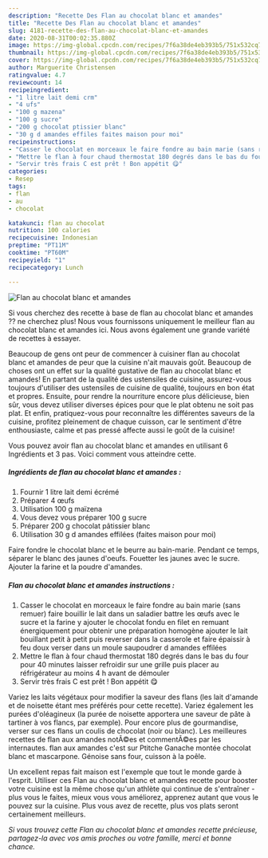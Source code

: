 ```yaml
---
description: "Recette Des Flan au chocolat blanc et amandes"
title: "Recette Des Flan au chocolat blanc et amandes"
slug: 4181-recette-des-flan-au-chocolat-blanc-et-amandes
date: 2020-08-31T00:02:35.880Z
image: https://img-global.cpcdn.com/recipes/7f6a38de4eb393b5/751x532cq70/flan-au-chocolat-blanc-et-amandes-photo-principale-de-la-recette.jpg
thumbnail: https://img-global.cpcdn.com/recipes/7f6a38de4eb393b5/751x532cq70/flan-au-chocolat-blanc-et-amandes-photo-principale-de-la-recette.jpg
cover: https://img-global.cpcdn.com/recipes/7f6a38de4eb393b5/751x532cq70/flan-au-chocolat-blanc-et-amandes-photo-principale-de-la-recette.jpg
author: Marguerite Christensen
ratingvalue: 4.7
reviewcount: 14
recipeingredient:
- "1 litre lait demi crm"
- "4 ufs"
- "100 g mazena"
- "100 g sucre"
- "200 g chocolat ptissier blanc"
- "30 g d amandes effiles faites maison pour moi"
recipeinstructions:
- "Casser le chocolat en morceaux le faire fondre au bain marie (sans remuer) faire bouillir le lait dans un saladier battre les œufs avec le sucre et la farine y ajouter le chocolat fondu en filet en remuant énergiquement pour obtenir une préparation homogène ajouter le lait bouillant petit à petit puis reverser dans la casserole et faire épaissir à feu doux verser dans un moule saupoudrer d amandes effilées"
- "Mettre le flan à four chaud thermostat 180 degrés dans le bas du four pour 40 minutes laisser refroidir sur une grille puis placer au réfrigérateur au moins 4 h avant de démouler"
- "Servir très frais C est prêt ! Bon appétit 😋"
categories:
- Resep
tags:
- flan
- au
- chocolat

katakunci: flan au chocolat 
nutrition: 100 calories
recipecuisine: Indonesian
preptime: "PT11M"
cooktime: "PT60M"
recipeyield: "1"
recipecategory: Lunch

---
```



![Flan au chocolat blanc et amandes](https://img-global.cpcdn.com/recipes/7f6a38de4eb393b5/751x532cq70/flan-au-chocolat-blanc-et-amandes-photo-principale-de-la-recette.jpg)

Si vous cherchez des recette à base de flan au chocolat blanc et amandes ?? ne cherchez plus! Nous vous fournissons uniquement le meilleur flan au chocolat blanc et amandes ici. Nous avons également une grande variété de recettes à essayer.

Beaucoup de gens ont peur de commencer à cuisiner flan au chocolat blanc et amandes de peur que la cuisine n'ait mauvais goût. Beaucoup de choses ont un effet sur la qualité gustative de flan au chocolat blanc et amandes! En partant de la qualité des ustensiles de cuisine, assurez-vous toujours d'utiliser des ustensiles de cuisine de qualité, toujours en bon état et propres. Ensuite, pour rendre la nourriture encore plus délicieuse, bien sûr, vous devez utiliser diverses épices pour que le plat obtenu ne soit pas plat. Et enfin, pratiquez-vous pour reconnaître les différentes saveurs de la cuisine, profitez pleinement de chaque cuisson, car le sentiment d'être enthousiaste, calme et pas pressé affecte aussi le goût de la cuisine!

<!--inarticleads1-->

Vous pouvez avoir flan au chocolat blanc et amandes en utilisant 6 Ingrédients et 3 pas. Voici comment vous atteindre cette.

##### Ingrédients de flan au chocolat blanc et amandes :

1. Fournir 1 litre lait demi écrémé
1. Préparer 4 œufs
1. Utilisation 100 g maïzena
1. Vous devez vous préparer 100 g sucre
1. Préparer 200 g chocolat pâtissier blanc
1. Utilisation 30 g d amandes effilées (faites maison pour moi)


Faire fondre le chocolat blanc et le beurre au bain-marie. Pendant ce temps, séparer le blanc des jaunes d&#39;oeufs. Fouetter les jaunes avec le sucre. Ajouter la farine et la poudre d&#39;amandes. 

<!--inarticleads2-->

##### Flan au chocolat blanc et amandes instructions :

1. Casser le chocolat en morceaux le faire fondre au bain marie (sans remuer) faire bouillir le lait dans un saladier battre les œufs avec le sucre et la farine y ajouter le chocolat fondu en filet en remuant énergiquement pour obtenir une préparation homogène ajouter le lait bouillant petit à petit puis reverser dans la casserole et faire épaissir à feu doux verser dans un moule saupoudrer d amandes effilées
1. Mettre le flan à four chaud thermostat 180 degrés dans le bas du four pour 40 minutes laisser refroidir sur une grille puis placer au réfrigérateur au moins 4 h avant de démouler
1. Servir très frais C est prêt ! Bon appétit 😋


Variez les laits végétaux pour modifier la saveur des flans (les lait d&#39;amande et de noisette étant mes préférés pour cette recette). Variez également les purées d&#39;oléagineux (la purée de noisette apportera une saveur de pâte à tartiner à vos flancs, par exemple). Pour encore plus de gourmandise, verser sur ces flans un coulis de chocolat (noir ou blanc). Les meilleures recettes de flan aux amandes notÃ©es et commentÃ©es par les internautes. flan aux amandes c&#39;est sur Ptitche Ganache montée chocolat blanc et mascarpone. Génoise sans four, cuisson à la poêle. 

<!--inarticleads1-->

<p>
Un excellent repas fait maison est l'exemple que tout le monde garde à l'esprit. Utiliser ces Flan au chocolat blanc et amandes recette pour booster votre cuisine est la même chose qu'un athlète qui continue de s'entraîner - plus vous le faites, mieux vous vous améliorez, apprenez autant que vous le pouvez sur la cuisine. Plus vous avez de recette, plus vos plats seront certainement meilleurs.
</p>

<p>
<i>Si vous trouvez cette Flan au chocolat blanc et amandes recette précieuse, partagez-la avec vos amis proches ou votre famille, merci et bonne chance.</i>
</p>
